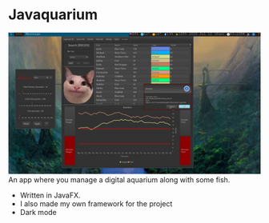 # Javaquarium
![screenshot](program.png)
An app where you manage a digital aquarium along with some fish. 
- Written in JavaFX.
- I also made my own framework for the project
- Dark mode
